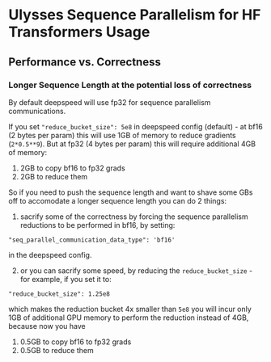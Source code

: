 # Ulysses Sequence Parallelism for HF Transformers Usage

## Performance vs. Correctness

### Longer Sequence Length at the potential loss of correctness

By default deepspeed will use fp32 for sequence parallelism communications.

If you set `"reduce_bucket_size": 5e8` in deepspeed config (default) - at bf16 (2 bytes per param) this will use 1GB of memory to reduce gradients (`2*0.5**9`). But at fp32 (4 bytes per param) this will require additional 4GB of memory:
1. 2GB to copy bf16 to fp32 grads
2. 2GB to reduce them

So if you need to push the sequence length and want to shave some GBs off to accomodate a longer sequence length you can do 2 things:

1. sacrify some of the correctness by forcing the sequence parallelism reductions to be performed in bf16, by setting:
```
"seq_parallel_communication_data_type": 'bf16'
```
in the deepspeed config.

2. or you can sacrify some speed, by reducing the `reduce_bucket_size` - for example, if you set it to:
```
"reduce_bucket_size": 1.25e8
```
which makes the reduction bucket 4x smaller than `5e8` you will incur only 1GB of additional GPU memory to perform the reduction instead of 4GB, because now you have
1. 0.5GB to copy bf16 to fp32 grads
2. 0.5GB to reduce them
